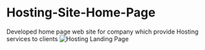 # Hosting-Site-Home-Page
Developed home page web site for company which provide Hosting services to clients 
![Hosting Landing Page](https://github.com/Shubhampatki20/02-Hosting-Site-Home-Page/assets/104133825/c894ecfc-1d26-4265-a0a9-d8c65f38518e)
